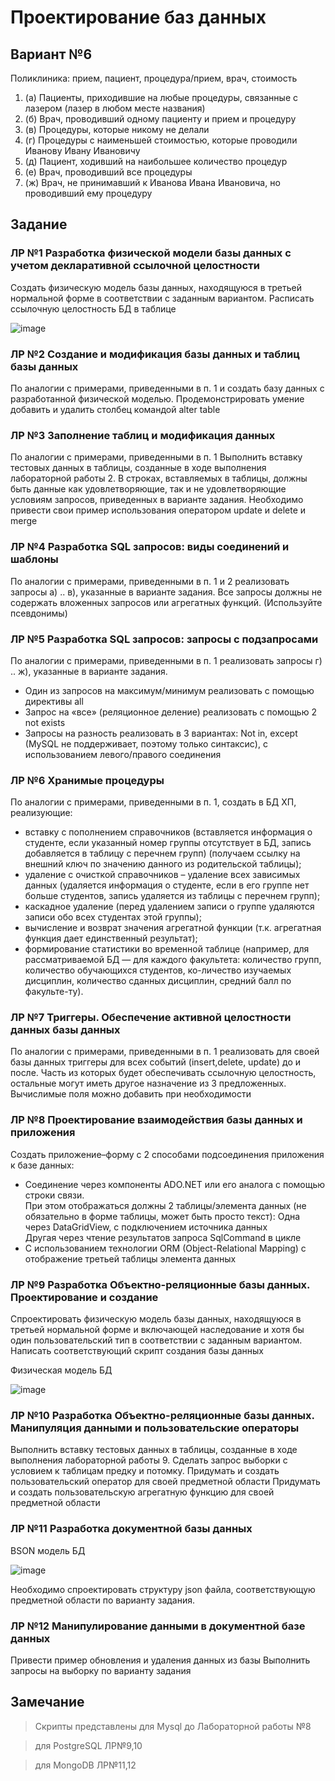 # Проектирование баз данных

## Вариант №6
Поликлиника: прием, пациент, процедура/прием, врач, стоимость
1. (a) Пациенты, приходившие на любые процедуры, связанные с лазером (лазер в любом месте
названия)
2. (б) Врач, проводивший одному пациенту и прием и процедуру
3. (в) Процедуры, которые никому не делали
4. (г) Процедуры с наименьшей стоимостью, которые проводили Иванову Ивану Ивановичу
5. (д) Пациент, ходивший на наибольшее количество процедур
6. (е) Врач, проводивший все процедуры
7. (ж) Врач, не принимавший к Иванова Ивана Ивановича, но проводивший ему процедуру

## Задание

### ЛР №1 Разработка физической модели базы данных с учетом декларативной ссылочной целостности

Создать физическую модель базы данных, находящуюся в третьей нормальной форме в
соответствии с заданным вариантом. Расписать ссылочную целостность БД в таблице

![image](https://user-images.githubusercontent.com/93859142/173085796-89d22959-5459-4109-b5cd-394781c9812f.png)



### ЛР №2 Создание и модификация базы данных и таблиц базы данных

По аналогии с примерами, приведенными в п. 1 и создать базу данных с разработанной
физической моделью. Продемонстрировать умение добавить и удалить столбец командой alter table

### ЛР №3 Заполнение таблиц и модификация данных

По аналогии с примерами, приведенными в п. 1 Выполнить вставку тестовых данных в
таблицы, созданные в ходе выполнения лабораторной работы 2. В строках, вставляемых в таблицы,
должны быть данные как удовлетворяющие, так и не удовлетворяющие условиям запросов,
приведенных в варианте задания. Необходимо привести свои пример использования оператором update
и delete и merge

### ЛР №4 Разработка SQL запросов: виды соединений и шаблоны

По аналогии с примерами, приведенными в п. 1 и 2 реализовать запросы а) .. в), указанные в
варианте задания. Все запросы должны не содержать вложенных запросов или агрегатных функций.
(Используйте псевдонимы)

### ЛР №5 Разработка SQL запросов: запросы с подзапросами

По аналогии с примерами, приведенными в п. 1 реализовать запросы г) .. ж), указанные в
варианте задания.

* Один из запросов на максимум/минимум реализовать с помощью директивы all
* Запрос на «все» (реляционное деление) реализовать с помощью 2 not exists
* Запросы на разность реализовать в 3 вариантах: Not in, except (MySQL не поддерживает,
поэтому только синтаксис), с использованием левого/правого соединения

### ЛР №6 Хранимые процедуры

По аналогии с примерами, приведенными в п. 1, создать в БД ХП, реализующие:
- вставку с пополнением справочников (вставляется информация о студенте, если указанный номер
группы отсутствует в БД, запись добавляется в таблицу с перечнем групп) (получаем ссылку на
внешний ключ по значению данного из родительской таблицы);
- удаление с очисткой справочников – удаление всех зависимых данных (удаляется информация о
студенте, если в его группе нет больше студентов, запись удаляется из таблицы с перечнем групп);
- каскадное удаление (перед удалением записи о группе удаляются записи обо всех студентах этой
группы);
- вычисление и возврат значения агрегатной функции (т.к. агрегатная функция дает единственный
результат);
- формирование статистики во временной таблице (например, для рассматриваемой БД — для
каждого факультета: количество групп, количество обучающихся студентов, ко-личество изучаемых
дисциплин, количество сданных дисциплин, средний балл по факульте-ту).

### ЛР №7 Триггеры. Обеспечение активной целостности данных базы данных

По аналогии с примерами, приведенными в п. 1 реализовать для своей базы данных триггеры
для всех событий (insert,delete, update) до и после. Часть из которых будет обеспечивать ссылочную
целостность, остальные могут иметь другое назначение из 3 предложенных. Вычислимые поля
можно добавить при необходимости

### ЛР №8 Проектирование взаимодействия базы данных и приложения

Создать приложение–форму с 2 способами подсоединения приложения к базе данных: 
- Соединение через компоненты ADO.NET или его аналога с помощью строки связи.  
 При этом отображаться должны 2 таблицы/элемента данных (не обязательно в форме таблицы, может быть просто текст): 
 Одна через DataGridView, с подключением источника данных  
 Другая через чтение результатов запроса SqlCommand в цикле
- С использованием технологии ORM (Object-Relational Mapping) с отображение третьей таблицы элемента данных

### ЛР №9 Разработка Объектно-реляционные базы данных. Проектирование и создание

Спроектировать физическую модель базы данных, находящуюся в третьей нормальной форме и включающей наследование 
и хотя бы один пользовательский тип в соответствии с заданным вариантом. 
Написать соответствующий скрипт создания базы данных

Физическая модель БД

![image](https://user-images.githubusercontent.com/93859142/187998628-9780797f-ef1e-43d2-bcb4-98320b0da1c0.png)

### ЛР №10 Разработка Объектно-реляционные базы данных. Манипуляция данными и пользовательские операторы

Выполнить вставку тестовых данных в таблицы, созданные в ходе выполнения лабораторной работы 9. 
Сделать запрос выборки с условием к таблицам предку и потомку. 
Придумать и создать пользовательский оператор для своей предметной области
Придумать и создать пользовательскую агрегатную функцию для своей предметной области

### ЛР №11 Разработка документной базы данных

BSON модель БД

![image](https://user-images.githubusercontent.com/93859142/187999337-b56ea99a-c3a0-499e-94ea-43fa8ffc3570.png)

Необходимо спроектировать структуру json файла, 
соответствующую предметной области по варианту задания.


### ЛР №12 Манипулирование данными в документной базе данных

Привести пример обновления и удаления данных из базы
Выполнить запросы на выборку по варианту задания

## Замечание

> Скрипты представлены для Mysql до Лабораторной работы №8

> для PostgreSQL ЛР№9,10

> для MongoDB ЛР№11,12 
